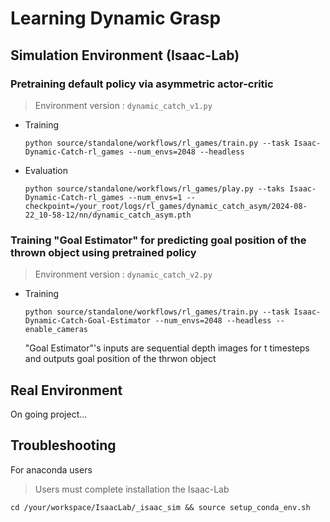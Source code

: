 # Learning Dynamic Grasp

## Simulation Environment (Isaac-Lab)

### Pretraining default policy via asymmetric actor-critic
> Environment version : ```dynamic_catch_v1.py```

* Training
  
   ```python source/standalone/workflows/rl_games/train.py --task Isaac-Dynamic-Catch-rl_games --num_envs=2048 --headless```

* Evaluation
  
   ```python source/standalone/workflows/rl_games/play.py --taks Isaac-Dynamic-Catch-rl_games --num_envs=1 --checkpoint=/your_root/logs/rl_games/dynamic_catch_asym/2024-08-22_10-58-12/nn/dynamic_catch_asym.pth```

### Training "Goal Estimator" for predicting goal position of the thrown object using pretrained policy
> Environment version : ```dynamic_catch_v2.py```

* Training

   ```python source/standalone/workflows/rl_games/train.py --task Isaac-Dynamic-Catch-Goal-Estimator --num_envs=2048 --headless --enable_cameras```
   
   "Goal Estimator"'s inputs are sequential depth images for t timesteps and outputs goal position of the thrwon object

## Real Environment

On going project...

## Troubleshooting

For anaconda users

> Users must complete installation the Isaac-Lab
```
cd /your/workspace/IsaacLab/_isaac_sim && source setup_conda_env.sh
```
